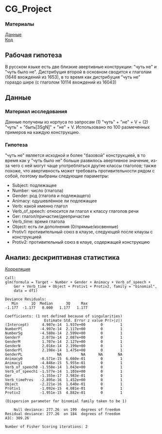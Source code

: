 # CG_Project

### Материалы
[Данные](https://github.com/mbibaeva/CG_Project/blob/master/all_data.csv)  
[Код](https://github.com/mbibaeva/CG_Project/blob/master/super_code.R)

## Рабочая гипотеза

В русском языке есть две близкие авертивные конструкции: "чуть не" и "чуть было не". Дистрибуция второй в основном сводится к глаголам (1648 вхождений из 1653), в то время как дистрибуция "чуть не" гораздо шире (с глаголом 10114 вхождений из 16043)

## Данные

### Материал исследования
Данные получены из корпуса по запросам (1) "чуть" + "не"  + V + (2) "чуть" + "быть[3SgN]" + "не" + V. Использовано по 100 размеченных примеров на каждую конструкцию.

### Гипотеза
"чуть не" является исходной и более "базовой" конструкцией, в то время как у "чуть было не" больше развилось авертивное значение, из-за чего с ней могут чаще употребляться другие классы глаголов; также похоже, что авертивность может требовать противительности рядом с собой, поэтому выбраны следующие параметры:

- Subject: подлежащее
- Number: число (глагола)
- Gender: род (глагола и подлежащего)
- Animacy: одушевлённое ли подлежащее
- Verb: какой именно глагол
- Verb_of_speech: относится ли глагол к классу глаголов речи
- Ger: глагол/причастие/деепричастие
- Verb_time: время глагола
- Object: есть ли дополнения (0/прямые/косвенные)
- Protiv1: противительный союз в клаузе, следующей после клаузы с конструкцией
- Protiv2: противительный союз в клауе, содержащей конструкцию

## Анализ: дескриптивная статистика

[Корреляция](https://github.com/mbibaeva/CG_Project/blob/master/Rplot.pdf)

```
Call:
glm(formula = Target ~ Number + Gender + Animacy + Verb_of_speech + 
    Ger + Verb_time + Object + Protiv1 + Protiv2, family = "binomial", 
    data = df1)

Deviance Residuals: 
   Min      1Q  Median      3Q     Max  
-1.177  -1.177   0.000   1.177   1.177  

Coefficients: (1 not defined because of singularities)
                  Estimate Std. Error z value Pr(>|z|)
(Intercept)      4.907e-14  1.937e+00       0        1
NumberPl        -4.997e-14  2.117e+00       0        1
NumberSg        -4.580e-14  2.599e+00       0        1
GenderF          2.073e-14  2.087e+00       0        1
GenderM          1.707e-14  2.127e+00       0        1
GenderN          2.016e-14  2.199e+00       0        1
GenderPl         2.198e-14  1.475e+00       0        1
GenderPL                NA         NA      NA       NA
Animacy0        -8.571e-15  6.660e-01       0        1
Animacy1        -4.846e-15  5.955e-01       0        1
Verb_of_speech0 -1.550e-14  1.043e+00       0        1
Verb_of_speech1 -1.577e-14  1.103e+00       0        1
Ger             -1.355e-17  3.983e-01       0        1
Verb_timePres   -2.895e-16  1.452e+00       0        1
Object          -2.221e-16  1.640e-01       0        1
Protiv1         -1.092e-15  4.081e-01       0        1
Protiv2         -1.951e-15  4.882e-01       0        1

(Dispersion parameter for binomial family taken to be 1)

    Null deviance: 277.26  on 199  degrees of freedom
Residual deviance: 277.26  on 184  degrees of freedom
AIC: 309.26

Number of Fisher Scoring iterations: 2
```
